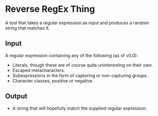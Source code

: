 # Reverse RegEx Thing
A tool that takes a regular expression as input and produces a random string that matches it.

## Input

A regular expression containing any of the following (as of v0.0):

* Literals, though these are of course quite uninteresting on their own.
* Escaped metacharacters.
* Subexpressions in the form of capturing or non-capturing groups.
* Character classes, positive or negative. 

## Output

* A string that will hopefully match the supplied regular expression.
